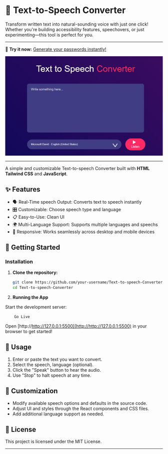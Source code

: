 # 🔐 Text-to-Speech Converter

Transform written text into natural-sounding voice with just one click!
Whether you're building accessibility features, speechovers, or just experimenting—this tool is perfect for you.

---

<!-- Project Link -->

🚀 **Try it now:** [Generate your passwords instantly!](https://text-to-speech-convertor-alpha.vercel.app/)

<!-- Project Image -->

<p align="center">
  <img src="./images/output.png" alt="Text-to-speech Converter Screenshot" width="600"/>
</p>

---

A simple and customizable Text-to-speech Converter built with **HTML** **Tailwind CSS** and **JavaScript**.

## ✨ Features

- 🗣️ Real-Time speech Output: Converts text to speech instantly
- 🎛️ Customizable: Choose speech type and language
- 📋 Easy-to-Use: Clean UI
- 🌍 Multi-Language Support: Supports multiple languages and speechs
- 📱 Responsive: Works seamlessly across desktop and mobile devices

## 🚀 Getting Started

### Installation

1. **Clone the repository:**
   ```bash
   git clone https://github.com/your-username/Text-to-speech-Converter.git
   cd Text-to-speech-Converter
   ```

2. **Running the App**

Start the development server:
```
    Go Live
```
Open [http://http://127.0.0.1:5500](http://http://127.0.0.1:5500) in your browser to get started!


## 📝 Usage

1. Enter or paste the text you want to convert.
2. Select the speech, language (optional).
3. Click the "Speak" button to hear the audio.
4. Use "Stop" to halt speech at any time.

## 🎨 Customization

- Modify available speech options and defaults in the source code.
- Adjust UI and styles through the React components and CSS files.
- Add additional language support as needed.

## 📄 License

This project is licensed under the MIT License.

---
